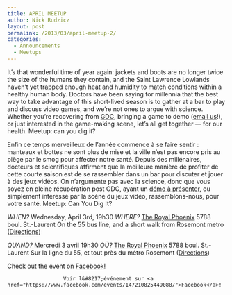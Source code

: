 ```yaml
---
title: APRIL MEETUP
author: Nick Rudzicz
layout: post
permalink: /2013/03/april-meetup-2/
categories:
  - Announcements
  - Meetups
---
```


It&#8217;s that wonderful time of year again: jackets and boots are no longer twice the size of the humans they contain, and the Saint Lawrence Lowlands haven&#8217;t yet trapped enough heat and humidity to match conditions within a healthy human body.
Doctors have been saying for millennia that the best way to take advantage of this short-lived season is to gather at a bar to play and discuss video games, and we&#8217;re not ones to argue with science. Whether you&#8217;re recovering from <a href="http://www.gdconf.com/">GDC</a>, bringing a game to demo (<a href="bakedgoodsBUTWITHOUTTHESEWORDSFORSPAM@REMOVETHISPARTTOOmrgs.ca">email us</a>!), or just interested in the game-making scene, let&#8217;s all get together &#8212; for our health.
Meetup: can you dig it?
 

Enfin ce temps merveilleux de l&#8217;ann&eacute;e commence &agrave; se faire sentir : manteaux et bottes ne sont plus de mise et la ville n&#8217;est pas encore pris au pi&egrave;ge par le smog pour affecter notre sant&eacute;.
Depuis des mill&eacute;naires, docteurs et scientifiques affirment que la meilleure mani&egrave;re de profiter de cette courte saison est de se rassembler dans un bar pour discuter et jouer &agrave; des jeux vid&eacute;os. On n&#8217;argumente pas avec la science, donc que vous soyez en pleine r&eacute;cup&eacute;ration post GDC, ayant un <a href="bakedgoodsBUTWITHOUTTHESEWORDSFORSPAM@REMOVETHISPARTTOOmrgs.ca">d&eacute;mo &agrave; pr&eacute;senter</a>, ou simplement int&eacute;ress&eacute; par la sc&egrave;ne du jeux vid&eacute;o, rassemblons-nous, pour votre sant&eacute;.
Meetup: Can You Dig It?
 

        

        
        
*WHEN?*
 Wednesday, April 3rd, 19h30
*WHERE?*
 <a href="http://royalphoenixbar.com/">The Royal Phoenix</a>
 5788 boul. St.-Laurent
 On the 55 bus line, and a short walk from Rosemont metro
 (<a href="https://maps.google.com/maps?q=the+royal+phoenix">Directions</a>)
 

*QUAND?*
 Mercredi 3 avril 19h30
*OÙ?*
 <a href="http://royalphoenixbar.com/">The Royal Phoenix</a>
 5788 boul. St.-Laurent
 Sur la ligne du 55, et tout pr&egrave;s du m&eacute;tro Rosemont
 (<a href="https://maps.google.com/maps?q=the+royal+phoenix">Directions</a>)
 

                

                
                
Check out the event on <a href="https://www.facebook.com/events/147210825449088/">Facebook</a>!

                      Voir l&#8217;événement sur <a href="https://www.facebook.com/events/147210825449088/">Facebook</a>!
                    

                    
                    
                    

